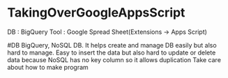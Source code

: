 # TakingOverGoogleAppsScript

DB : BigQuery
Tool : Google Spread Sheet(Extensions -> Apps Script)

#DB
BigQuery, NoSQL DB. It helps create and manage DB easily but also hard to manage. 
Easy to insert the data but also hard to update or delete data because NoSQL has no key column so it allows duplication 
Take care about how to make program 
